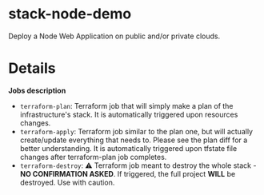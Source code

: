 # stack-node-demo

Deploy a Node Web Application on public and/or private clouds.

# Details

**Jobs description**

  * `terraform-plan`: Terraform job that will simply make a plan of the infrastructure's stack. It is automatically triggered upon resources changes.
  * `terraform-apply`: Terraform job similar to the plan one, but will actually create/update everything that needs to. Please see the plan diff for a better understanding. It is automatically triggered upon tfstate file changes after terraform-plan job completes.
  * `terraform-destroy`: :warning: Terraform job meant to destroy the whole stack - **NO CONFIRMATION ASKED**. If triggered, the full project **WILL** be destroyed. Use with caution.
